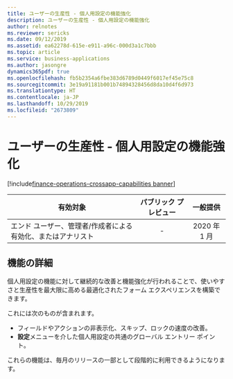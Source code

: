 ```yaml
---
title: ユーザーの生産性 - 個人用設定の機能強化
description: ユーザーの生産性 - 個人用設定の機能強化
author: relnotes
ms.reviewer: sericks
ms.date: 09/12/2019
ms.assetid: ea62278d-615e-e911-a96c-000d3a1c7bbb
ms.topic: article
ms.service: business-applications
ms.author: jasongre
dynamics365pdf: true
ms.openlocfilehash: fb5b2354a6fbe383d6789d0449f6017ef45e75c8
ms.sourcegitcommit: 3e19a91181b001b74894328456d8da10d4f6d973
ms.translationtype: HT
ms.contentlocale: ja-JP
ms.lasthandoff: 10/29/2019
ms.locfileid: "2673809"
---
```

# <a name="user-productivity--personalization-enhancements"></a>ユーザーの生産性 - 個人用設定の機能強化
[!include[finance-operations-crossapp-capabilities banner](../includes/finance-operations-crossapp-capabilities.md)]

| 有効対象    |  パブリック プレビュー | 一般提供 | 
| ---------- | :----------: |:----------: |
|エンド ユーザー、管理者/作成者による有効化、またはアナリスト|-| 2020 年 1 月|






## <a name="feature-details"></a>機能の詳細
<!--feature detail start -->
個人用設定の機能に対して継続的な改善と機能強化が行われることで、使いやすさと生産性を最大限に高める最適化されたフォーム エクスペリエンスを構築できます。 

これには次のものが含まれます。 

-  フィールドやアクションの非表示化、スキップ、ロックの速度の改善。 
-  **設定**メニューを介した個人用設定の共通のグローバル エントリー ポイント。

これらの機能は、毎月のリリースの一部として段階的に利用できるようになります。
<!--feature detail end -->









